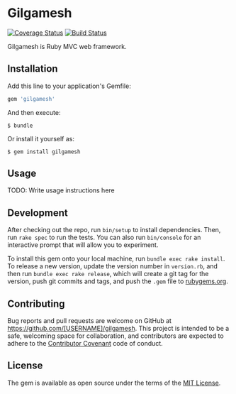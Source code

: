 # Gilgamesh
[![Coverage Status](https://coveralls.io/repos/github/andela-ydaniju/gilgamesh/badge.svg?branch=master)](https://coveralls.io/github/andela-ydaniju/gilgamesh?branch=master) [![Build Status](https://travis-ci.org/andela-ydaniju/gilgamesh.svg?branch=master)](https://travis-ci.org/andela-ydaniju/gilgamesh)

Gilgamesh is Ruby MVC web framework.

## Installation

Add this line to your application's Gemfile:

```ruby
gem 'gilgamesh'
```

And then execute:

    $ bundle

Or install it yourself as:

    $ gem install gilgamesh

## Usage

TODO: Write usage instructions here

## Development

After checking out the repo, run `bin/setup` to install dependencies. Then, run `rake spec` to run the tests. You can also run `bin/console` for an interactive prompt that will allow you to experiment.

To install this gem onto your local machine, run `bundle exec rake install`. To release a new version, update the version number in `version.rb`, and then run `bundle exec rake release`, which will create a git tag for the version, push git commits and tags, and push the `.gem` file to [rubygems.org](https://rubygems.org).

## Contributing

Bug reports and pull requests are welcome on GitHub at https://github.com/[USERNAME]/gilgamesh. This project is intended to be a safe, welcoming space for collaboration, and contributors are expected to adhere to the [Contributor Covenant](http://contributor-covenant.org) code of conduct.


## License

The gem is available as open source under the terms of the [MIT License](http://opensource.org/licenses/MIT).

